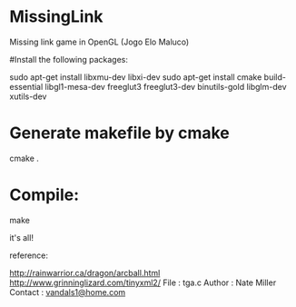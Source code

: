 # MissingLink
Missing link game in OpenGL (Jogo Elo Maluco)

#Install the following packages:

sudo apt-get install libxmu-dev libxi-dev
sudo apt-get install cmake build-essential libgl1-mesa-dev freeglut3 freeglut3-dev binutils-gold libglm-dev xutils-dev


# Generate makefile by cmake

cmake .

# Compile:

make

it's all!

reference:

http://rainwarrior.ca/dragon/arcball.html
http://www.grinninglizard.com/tinyxml2/
    File	: tga.c
    Author	: Nate Miller
    Contact	: vandals1@home.com



